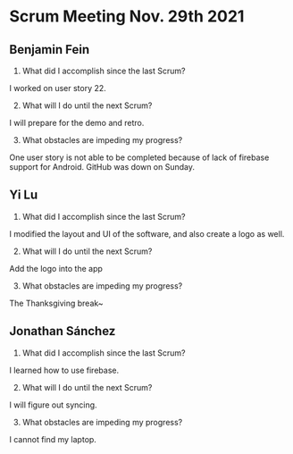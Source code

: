 # Scrum Meeting Nov. 29th 2021

## Benjamin Fein

1.	What did I accomplish since the last Scrum?

I worked on user story 22.

2.	What will I do until the next Scrum?

I will prepare for the demo and retro.

3.	What obstacles are impeding my progress?

One user story is not able to be completed because of lack of firebase support for Android. GitHub was down on Sunday.

## Yi Lu

1.	What did I accomplish since the last Scrum?

I modified the layout and UI of the software, and also create a logo as well.

2.	What will I do until the next Scrum?

Add the logo into the app

3.	What obstacles are impeding my progress?

The Thanksgiving break~


## Jonathan Sánchez

1.	What did I accomplish since the last Scrum?


I learned how to use firebase.


2.	What will I do until the next Scrum?


I will figure out syncing.


3.	What obstacles are impeding my progress?

I cannot find my laptop.
